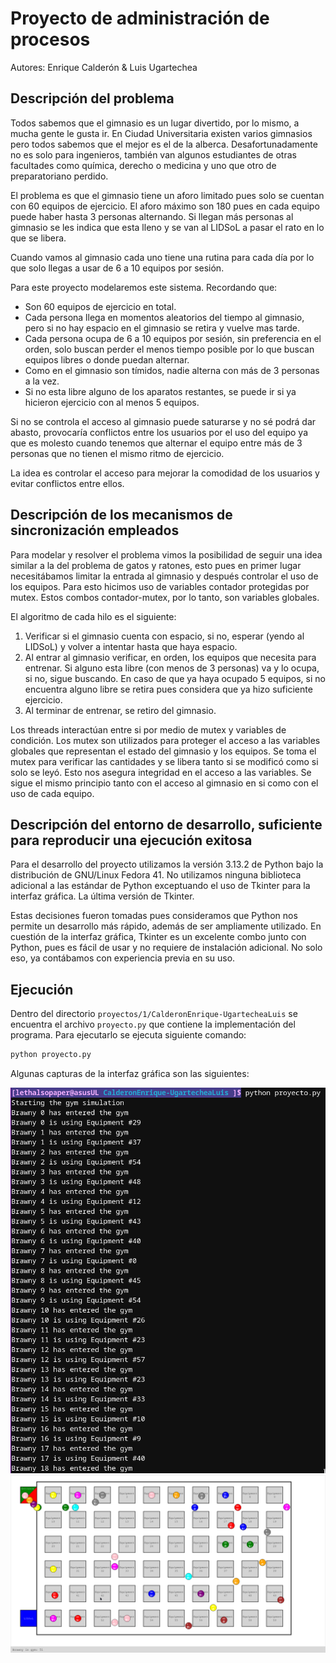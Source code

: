 # Proyecto de administración de procesos

Autores: Enrique Calderón & Luis Ugartechea

## Descripción del problema

Todos sabemos que el gimnasio es un lugar divertido, por lo mismo, a mucha gente le gusta ir. En Ciudad Universitaria existen varios gimnasios pero todos sabemos que el mejor es el de la alberca. Desafortunadamente no es solo para ingenieros, también van algunos estudiantes de otras facultades como química, derecho o medicina y uno que otro de preparatoriano perdido.

El problema es que el gimnasio tiene un aforo limitado pues solo se cuentan con 60 equipos de ejercicio. El aforo máximo son 180 pues en cada equipo puede haber hasta 3 personas alternando. Si llegan más personas al gimnasio se les indica que esta lleno y se van al LIDSoL a pasar el rato en lo que se libera.

Cuando vamos al gimnasio cada uno tiene una rutina para cada día por lo que solo llegas a usar de 6 a 10 equipos por sesión.

Para este proyecto modelaremos este sistema. Recordando que:

-   Son 60 equipos de ejercicio en total.
-   Cada persona llega en momentos aleatorios del tiempo al gimnasio, pero si no hay espacio en el gimnasio se retira y vuelve mas tarde.
-   Cada persona ocupa de 6 a 10 equipos por sesión, sin preferencia en el orden, solo buscan perder el menos tiempo posible por lo que buscan equipos libres o donde puedan alternar.
-   Como en el gimnasio son tímidos, nadie alterna con más de 3 personas a la vez.
-   Si no esta libre alguno de los aparatos restantes, se puede ir si ya hicieron ejercicio con al menos 5 equipos.

Si no se controla el acceso al gimnasio puede saturarse y no sé podrá dar abasto, provocaría conflictos entre los usuarios por el uso del equipo ya que es molesto cuando tenemos que alternar el equipo entre más de 3 personas que no tienen el mismo ritmo de ejercicio.

La idea es controlar el acceso para mejorar la comodidad de los usuarios y evitar conflictos entre ellos.

## Descripción de los mecanismos de sincronización empleados

Para modelar y resolver el problema vimos la posibilidad de seguir una idea similar a la del problema de gatos y ratones, esto pues en primer lugar necesitábamos limitar la entrada al gimnasio y después controlar el uso de los equipos. Para esto hicimos uso de variables contador protegidas por mutex. Estos combos contador-mutex, por lo tanto, son variables globales.

El algoritmo de cada hilo es el siguiente:

1. Verificar si el gimnasio cuenta con espacio, si no, esperar (yendo al LIDSoL) y volver a intentar hasta que haya espacio.
2. Al entrar al gimnasio verificar, en orden, los equipos que necesita para entrenar. Si alguno esta libre (con menos de 3 personas) va y lo ocupa, si no, sigue buscando. En caso de que ya haya ocupado 5 equipos, si no encuentra alguno libre se retira pues considera que ya hizo suficiente ejercicio.
3. Al terminar de entrenar, se retiro del gimnasio.

Los threads interactúan entre si por medio de mutex y variables de condición. Los mutex son utilizados para proteger el acceso a las variables globales que representan el estado del gimnasio y los equipos. Se toma el mutex para verificar las cantidades y se libera tanto si se modificó como si solo se leyó. Esto nos asegura integridad en el acceso a las variables. Se sigue el mismo principio tanto con el acceso al gimnasio en si como con el uso de cada equipo.

## Descripción del entorno de desarrollo, suficiente para reproducir una ejecución exitosa

Para el desarrollo del proyecto utilizamos la versión 3.13.2 de Python bajo la distribución de GNU/Linux Fedora 41. No utilizamos ninguna biblioteca adicional a las estándar de Python exceptuando el uso de Tkinter para la interfaz gráfica. La última versión de Tkinter.

Estas decisiones fueron tomadas pues consideramos que Python nos permite un desarrollo más rápido, además de ser ampliamente utilizado. En cuestión de la interfaz gráfica, Tkinter es un excelente combo junto con Python, pues es fácil de usar y no requiere de instalación adicional. No solo eso, ya contábamos con experiencia previa en su uso.

## Ejecución

Dentro del directorio `proyectos/1/CalderonEnrique-UgartecheaLuis` se encuentra el archivo `proyecto.py` que contiene la implementación del programa. Para ejecutarlo se ejecuta siguiente comando:

```bash
python proyecto.py
```

Algunas capturas de la interfaz gráfica son las siguientes:

![Interfaz de linea de comandos](img/image2.png)
![Interfaz gráfica](img/image1.png)